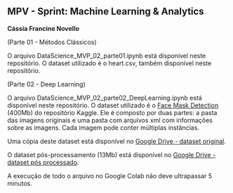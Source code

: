 ## MPV - Sprint: Machine Learning & Analytics
**Cássia Francine Novello**

(Parte 01 - Métodos Clássicos)

O arquivo DataScience_MVP_02_parte01.ipynb está disponível neste repositório.
O dataset utilizado é o heart.csv, também disponível neste repositório.


(Parte 02 - Deep Learning)

O arquivo DataScience_MVP_02_parte02_DeepLearning.ipynb está disponível neste repositório.
O dataset utilizado é o [Face Mask Detection]([http://](https://www.kaggle.com/datasets/andrewmvd/face-mask-detection?resource=download)) (400Mb) do repositório Kaggle. Ele é composto por duas partes: a pasta das imagens originais e uma pasta com arquivos xml com informações sobre as imagens. Cada imagem pode conter múltiplas instâncias.

Uma cópia deste dataset está disponível no [Google Drive - dataset original](https://drive.google.com/file/d/1oxfN8KmJTekpQ7lwgGq4yObLcbPhspQC/view?usp=drive_link).

O dataset pós-processamento (13Mb) está disponível no [Google Drive - dataset pós processado](https://drive.google.com/file/d/1eQR4kNuZvYcND3mAhHxXTJwOyu3_ylN7/view?usp=drive_link).

A execução de todo o arquivo no Google Colab não deve ultrapassar 5 minutos.

 
